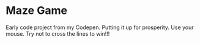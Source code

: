 # Maze Game
 Early code project from my Codepen. Putting it up for prosperity.
 Use your mouse. Try not to cross the lines to win!!!